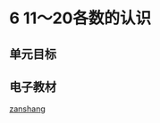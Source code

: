 # 6 11～20各数的认识

## 单元目标


## 电子教材

<Ebook grade="xxsx1a" :pages="73" :paged="81" ></Ebook>

[zanshang](../res/zanshang.md ':include')